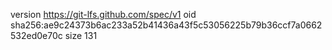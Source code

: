 version https://git-lfs.github.com/spec/v1
oid sha256:ae9c24373b6ac233a52b41436a43f5c53056225b79b36ccf7a0662532ed0e70c
size 131
